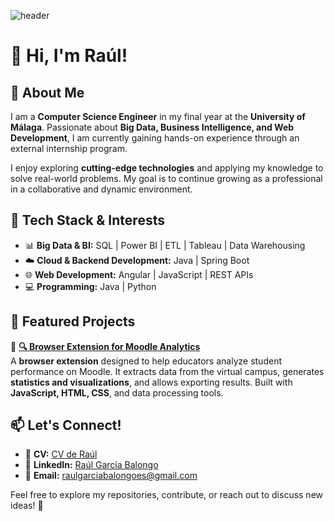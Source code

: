 ![header](https://capsule-render.vercel.app/api?type=venom&height=300&color=647F57&text=Raúl%20García%20Balongo&desc=Computer%20Science%20Engineer&animation=twinkling&fontColor=2E4A28)
# 👋 Hi, I'm Raúl!

## 👋 About Me  
I am a **Computer Science Engineer** in my final year at the **University of Málaga**. Passionate about **Big Data, Business Intelligence, and Web Development**, I am currently gaining hands-on experience through an external internship program.  

I enjoy exploring **cutting-edge technologies** and applying my knowledge to solve real-world problems. My goal is to continue growing as a professional in a collaborative and dynamic environment.  

## 🔧 Tech Stack & Interests  
- 📊 **Big Data & BI:** SQL | Power BI | ETL | Tableau | Data Warehousing  
- ☁️ **Cloud & Backend Development:** Java | Spring Boot
- 🌐 **Web Development:** Angular | JavaScript | REST APIs  
- 💻 **Programming:** Java | Python

## 📂 Featured Projects  
🔹 **[🔍 Browser Extension for Moodle Analytics](#)**  
A **browser extension** designed to help educators analyze student performance on Moodle. It extracts data from the virtual campus, generates **statistics and visualizations**, and allows exporting results. Built with **JavaScript, HTML, CSS**, and data processing tools.  

## 📫 Let's Connect!  
- 💼 **CV:** [CV de Raúl](https://raulgb4.github.io/curriculum-vitae)  
- 💼 **LinkedIn:** [Raúl García Balongo](https://www.linkedin.com/in/raúl-garcía-balongo-865948350)  
- 📧 **Email:** raulgarciabalongoes@gmail.com  

Feel free to explore my repositories, contribute, or reach out to discuss new ideas! 🚀
